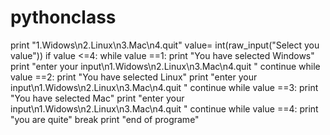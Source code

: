 # pythonclass


print "1.Widows\n2.Linux\n3.Mac\n4.quit"
value= int(raw_input("Select you value"))
if value <=4:
    while value ==1:
        print "You have selected Windows"
        print "enter your input\n1.Widows\n2.Linux\n3.Mac\n4.quit "
        continue
    while value ==2:
        print "You have selected Linux"
        print "enter your input\n1.Widows\n2.Linux\n3.Mac\n4.quit "
        continue
    while value ==3:
        print "You have selected Mac"
        print "enter your input\n1.Widows\n2.Linux\n3.Mac\n4.quit "
        continue
    while value ==4:
        print "you are quite"
        break
print "end of programe"
